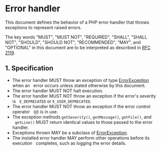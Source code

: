 # Error handler

This document defines the behavior of a PHP error handler that throws exceptions
to represent raised errors.

The key words "MUST", "MUST NOT", "REQUIRED", "SHALL", "SHALL NOT", "SHOULD",
"SHOULD NOT", "RECOMMENDED", "MAY", and "OPTIONAL" in this document are to be
interpreted as described in [RFC 2119].

## 1. Specification

- The error handler MUST throw an exception of type [ErrorException] when an
  error occurs unless stated otherwise by this document.
- The error handler MUST NOT halt execution.
- The error handler MUST NOT throw an exception if the error's severity is
  `E_DEPRECATED` or `E_USER_DEPRECATED`.
- The error handler MUST NOT throw an exception if the error control operator
  (`@`) is in use.
- The exception methods `getSeverity()`, `getMessage()`, `getFile()`, and
  `getLine()` MUST return identical values to those passed to the error handler.
- Exceptions thrown MAY be a subclass of [ErrorException].
- The installed error handler MAY perform other operations before its execution
  completes, such as logging the error details.

<!-- References -->

[ErrorException]: http://php.net/manual/en/class.errorexception.php
[RFC 2119]: http://tools.ietf.org/html/rfc2119
